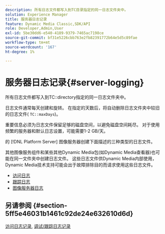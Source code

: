 ```yaml
---
description: 所有日志文件都写入到TC目录指定的同一日志文件夹中。
solution: Experience Manager
title: 服务器日志记录
feature: Dynamic Media Classic,SDK/API
role: Developer,Admin,User
exl-id: 5be30dd6-e540-4189-9379-7465ac7198ce
source-git-commit: bf31e5226cbb763e2fb82391772b64e5d5c89fae
workflow-type: tm+mt
source-wordcount: '167'
ht-degree: 1%

---
```


# 服务器日志记录{#server-logging}

所有日志文件都写入到TC::directory指定的同一日志文件夹中。

日志文件通常每天创建和旋转。 在指定的天数后，将自动删除日志文件夹中较旧的日志文件( `TC::maxDays`)。

重要信息必须为日志文件保留足够的磁盘空间，以避免磁盘空间耗尽。 对于使用频繁的服务器和默认日志设置，可能需要1-2 GB/天。

的 [!DNL Platform Server] 图像服务器创建下面描述的三种类型的日志文件。

其他图像服务组件和某些其他Dynamic Media包(如Dynamic Media查看器)也可能在同一文件夹中创建日志文件。 这些日志文件供Dynamic Media内部使用，Dynamic Media技术支持可能会出于故障排除目的而请求使用这些日志文件。

* [访问日志](c-access-log.md)
* [跟踪日志](c-trace-log.md)
* [图像服务器日志](c-image-server-log.md)

## 另请参阅 {#section-5ff5e46031b1461c92de24e632610d6d}

[访问日志记录](../../../../is-api/image-serving-api-ref/c-configuration-and-administration/c-server-settings/r-access-logging.md#reference-5d175921c12a48a6be7f722517615d0f), [调试/跟踪日志记录](../../../../is-api/image-serving-api-ref/c-configuration-and-administration/c-server-settings/r-debug-trace-logging.md#reference-4b372f81001849f5b495457da7af8e82)
